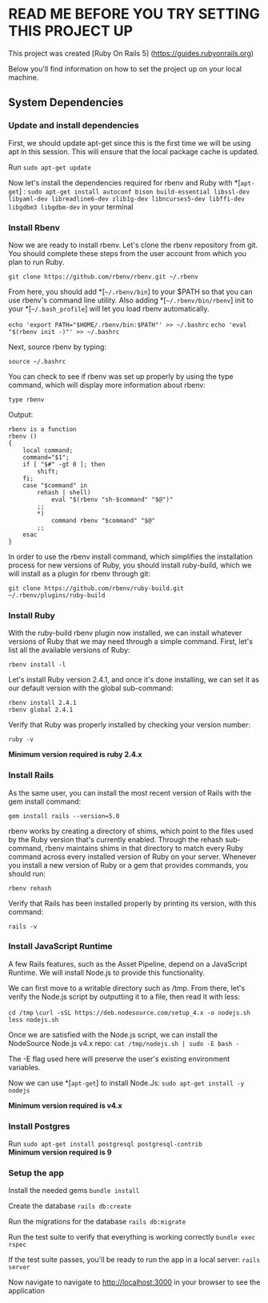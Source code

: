 # READ ME BEFORE YOU TRY SETTING THIS PROJECT UP

This project was created [Ruby On Rails 5]
(https://guides.rubyonrails.org)

Below you'll find information on how to set the project up on your local machine. <br>



## System Dependencies


### Update and install dependencies
First, we should update apt-get since this is the first time we will be using apt in this session. This will ensure that the local package cache is updated.

Run `sudo apt-get update`

Now let's install the dependencies required for rbenv and Ruby with *[`apt-get`] : 
`sudo apt-get install autoconf bison build-essential libssl-dev libyaml-dev libreadline6-dev zlib1g-dev libncurses5-dev libffi-dev libgdbm3 libgdbm-dev` in your terminal


### Install Rbenv
Now we are ready to install rbenv. Let's clone the rbenv repository from git. You should complete these steps from the user account from which you plan to run Ruby.

`git clone https://github.com/rbenv/rbenv.git ~/.rbenv`

From here, you should add *[`~/.rbenv/bin`] to your $PATH so that you can use rbenv's command line utility. Also adding *[`~/.rbenv/bin/rbenv`] init to your *[`~/.bash_profile`] will let you load rbenv automatically.

`echo 'export PATH="$HOME/.rbenv/bin:$PATH"' >> ~/.bashrc`
`echo 'eval "$(rbenv init -)"' >> ~/.bashrc`

Next, source rbenv by typing:

`source ~/.bashrc`

You can check to see if rbenv was set up properly by using the type command, which will display more information about rbenv:

`type rbenv`

Output:

```
rbenv is a function
rbenv () 
{ 
    local command;
    command="$1";
    if [ "$#" -gt 0 ]; then
        shift;
    fi;
    case "$command" in 
        rehash | shell)
            eval "$(rbenv "sh-$command" "$@")"
        ;;
        *)
            command rbenv "$command" "$@"
        ;;
    esac
}
```
In order to use the rbenv install command, which simplifies the installation process for new versions of Ruby, you should install ruby-build, which we will install as a plugin for rbenv through git:

`git clone https://github.com/rbenv/ruby-build.git ~/.rbenv/plugins/ruby-build`


### Install Ruby
With the ruby-build rbenv plugin now installed, we can install whatever versions of Ruby that we may need through a simple command. First, let's list all the available versions of Ruby:

`rbenv install -l`

Let's install Ruby version 2.4.1, and once it's done installing, we can set it as our default version with the global sub-command:

`rbenv install 2.4.1`
<br>
`rbenv global 2.4.1`

Verify that Ruby was properly installed by checking your version number:

`ruby -v`

**Minimum version required is ruby 2.4.x**


### Install Rails
As the same user, you can install the most recent version of Rails with the gem install command:

`gem install rails --version=5.0`

rbenv works by creating a directory of shims, which point to the files used by the Ruby version that's currently enabled. Through the rehash sub-command, rbenv maintains shims in that directory to match every Ruby command across every installed version of Ruby on your server. Whenever you install a new version of Ruby or a gem that provides commands, you should run:

`rbenv rehash`

Verify that Rails has been installed properly by printing its version, with this command:

`rails -v`


### Install JavaScript Runtime

A few Rails features, such as the Asset Pipeline, depend on a JavaScript Runtime. We will install Node.js to provide this functionality.

We can first move to a writable directory such as /tmp. From there, let's verify the Node.js script by outputting it to a file, then read it with less:

`cd /tmp`
`\curl -sSL https://deb.nodesource.com/setup_4.x -o nodejs.sh`
`less nodejs.sh`

Once we are satisfied with the Node.js script, we can install the NodeSource Node.js v4.x repo:
`cat /tmp/nodejs.sh | sudo -E bash -`

The -E flag used here will preserve the user's existing environment variables.

Now we can use *[`apt-get`] to install Node.Js:
`sudo apt-get install -y nodejs`

**Minimum version required is v4.x**


### Install Postgres  
Run `sudo apt-get install postgresql postgresql-contrib` <br>
**Minimum version required is 9**


### Setup the app
Install the needed gems
`bundle install`

Create the database
`rails db:create`

Run the migrations for the database
`rails db:migrate`

Run the test suite to verify that everything is working correctly
`bundle exec rspec`

If the test suite passes, you'll be ready to run the app in a local server:
`rails server`

Now navigate to navigate to [http://localhost:3000](http://localhost:3000) in your browser to see the application
